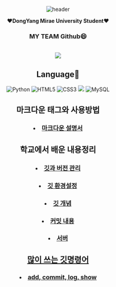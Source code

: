 <div style="text-align:center">

![header](https://capsule-render.vercel.app/api?type=shark&color=auto&height=270&width=100&section=header&text=baesuhan%20GitHub&fontSize=100%&animation=scaleIn)
</div>
<div style="text-align:center">
<p align="center">
❤️<strong>DongYang Mirae University Student</strong>❤️
<h3 align="center"> MY TEAM Github😄</h3>
<p align="center">
  <br>
  <a href="https://github.com/oss3team" target="_blank"><img src="https://img.shields.io/badge/myteam-green?height=100?width = 100?style=for-the-badge&Color=white"/></a>

<div align = "center">

## **Language**🤝
</div>

<div align = "center">
  
![Python](https://img.shields.io/badge/python-3670A0?style=for-the-badge&logo=python&logoColor=ffdd54)
![HTML5](https://img.shields.io/badge/html5-%23E34F26.svg?style=for-the-badge&logo=html5&logoColor=white)
![CSS3](https://img.shields.io/badge/css3-%231572B6.svg?style=for-the-badge&logo=css3&logoColor=white)
<img src="https://img.shields.io/badge/JAVASCRIPT-yellow?style=for-the-badge&logo=javascript&logoColor=white"/>
![MySQL](https://img.shields.io/badge/mysql-%2300f.svg?style=for-the-badge&logo=mysql&logoColor=white)
</div>

## 마크다운 태그와 사용방법
 ### <li><a href="https://github.com/uh004/uh004/blob/main/Markdown.md" target="_blank">마크다운 설명서</a>


## 학교에서 배운 내용정리
### <li><a href="https://github.com/uh004/uh004/blob/main/textbook1%EC%9E%A5.md">깃과 버전 관리</li>
### <li><a href="https://github.com/uh004/uh004/blob/main/textbook2%EC%9E%A5.md">깃 환경설정</li> 
### <li><a href="https://github.com/uh004/uh004/blob/main/textbook3%EC%9E%A5.md">깃 개념</li> 
### <li><a href="https://github.com/uh004/uh004/blob/main/textbook4%EC%9E%A5.md">커밋 내용</li> 
### <li><a href="https://github.com/uh004/uh004/blob/main/textbook5%EC%9E%A5.md">서버</li> 

## 많이 쓰는 깃명령어
### <li><a href="https://github.com/uh004/uh004/blob/main/github%20%EB%AA%85%EB%A0%B9%EC%96%B41.md">add, commit, log, show</li>   


  <!--
### Hi there 👋
**uh004/uh004** is a ✨ _special_ ✨ repository because its `README.md` (this file) appears on your GitHub profile.

Here are some ideas to get you started:

- 🔭 I’m currently working on ...
- 🌱 I’m currently learning ...
- 👯 I’m looking to collaborate on ...
- 🤔 I’m looking for help with ...
- 💬 Ask me about ...
- 📫 How to reach me: ...
- 😄 Pronouns: ...
- ⚡ Fun fact: ...
-->
